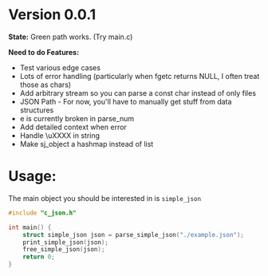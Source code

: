 # Version 0.0.1

**State:** Green path works. (Try main.c)

**Need to do Features:**

- Test various edge cases
- Lots of error handling (particularly when fgetc returns NULL, I often treat those as chars)
- Add arbitrary stream so you can parse a const char instead of only files
- JSON Path - For now, you'll have to manually get stuff from data structures
- e is currently broken in parse\_num
- Add detailed context when error
- Handle \uXXXX in string
- Make sj\_object a hashmap instead of list

# Usage:

The main object you should be interested in is `simple_json`

```c
#include "c_json.h"

int main() {
    struct simple_json json = parse_simple_json("./example.json");
    print_simple_json(json);
    free_simple_json(json);
    return 0;
}
```
